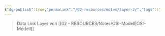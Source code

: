 ```yaml
---
{"dg-publish":true,"permalink":"/02-resources/notes/layer-2/","tags":["GFN/LF09","informatik/netzwerk/osi"],"noteIcon":"","updated":"2025-10-29T12:59:07.681+01:00"}
---
```


>Data Link Layer von [[02 - RESOURCES/Notes/OSI-Modell\|OSI-Modell]]